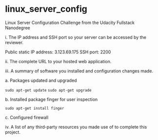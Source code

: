 # linux_server_config
Linux Server Configuration Challenge from the Udacity Fullstack Nanodegree


i. The IP address and SSH port so your server can be accessed by the reviewer.

  Public static IP address: 3.123.69.175
  SSH port: 2200

ii. The complete URL to your hosted web application.

iii. A summary of software you installed and configuration changes made.

  a. Packages updated and upgraded

  `sudo apt-get update`
  `sudo apt-get upgrade`

  b. Installed package finger for user inspection

  `sudo apt-get install finger`
  
  c. Configured firewall 
  

iv. A list of any third-party resources you made use of to complete this project.
